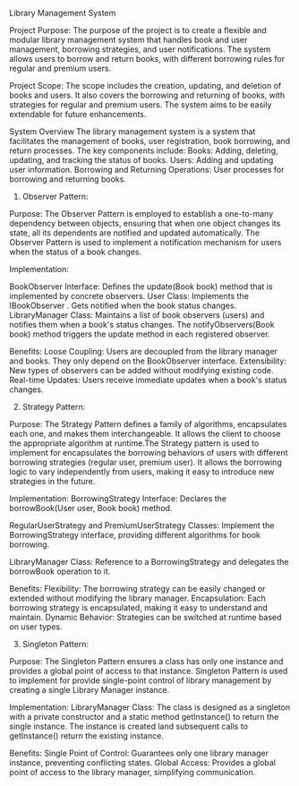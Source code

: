Library Management System

Project Purpose:
The purpose of the project is to create a flexible and modular library management system that handles book and user management, borrowing strategies, and user notifications.
The system allows users to borrow and return books, with different borrowing rules for regular and premium users.

Project Scope:
The scope includes the creation, updating, and deletion of books and users. It also covers the borrowing and returning of books, with strategies for regular and premium users. The system aims to be easily extendable for future enhancements.

System Overview
The library management system is a system that facilitates the management of books, user registration, book borrowing, and return processes. The key components include:
Books: Adding, deleting, updating, and tracking the status of books.
Users: Adding and updating user information.
Borrowing and Returning Operations: User processes for borrowing and returning books.

1.	Observer Pattern:

Purpose:
The Observer Pattern is employed to establish a one-to-many dependency between objects, ensuring that when one object changes its state, all its dependents are notified and updated automatically. The Observer Pattern is used to implement a notification mechanism for users when the status of a book changes.

Implementation:

BookObserver Interface:
Defines the update(Book book) method that is implemented by concrete observers.
User Class:
Implements the IBookObserver .
Gets notified when the book status changes.
LibraryManager Class:
Maintains a list of book observers (users) and notifies them when a book's status changes.
The notifyObservers(Book book) method triggers the update method in each registered observer.


Benefits:
Loose Coupling: Users are decoupled from the library manager and books. They only depend on the BookObserver interface.
Extensibility: New types of observers can be added without modifying existing code.
Real-time Updates: Users receive immediate updates when a book's status changes.


2. Strategy Pattern:

   
Purpose:
The Strategy Pattern defines a family of algorithms, encapsulates each one, and makes them interchangeable. It allows the client to choose the appropriate algorithm at runtime.The Strategy pattern is used to implement for encapsulates the borrowing behaviors of users with different borrowing strategies (regular user, premium user). It allows the borrowing logic to vary independently from users, making it easy to introduce new strategies in the future.

Implementation:
BorrowingStrategy Interface:
Declares the borrowBook(User user, Book book) method.

RegularUserStrategy and PremiumUserStrategy Classes:
Implement the BorrowingStrategy interface, providing different algorithms for book borrowing.

LibraryManager Class:
Reference to a BorrowingStrategy and delegates the borrowBook operation to it.

Benefits:
Flexibility: The borrowing strategy can be easily changed or extended without modifying the library manager.
Encapsulation: Each borrowing strategy is encapsulated, making it easy to understand and maintain.
Dynamic Behavior: Strategies can be switched at runtime based on user types.


3. Singleton Pattern:

   
Purpose:
The Singleton Pattern ensures a class has only one instance and provides a global point of access to that instance. Singleton Pattern is used to implement for provide single-point control of library management by creating a single Library Manager instance.

Implementation:
LibraryManager Class:
The class is designed as a singleton with a private constructor and a static method getInstance() to return the single instance.
The instance is created land subsequent calls to getInstance() return the existing instance.

Benefits:
Single Point of Control: Guarantees only one library manager instance, preventing conflicting states.
Global Access: Provides a global point of access to the library manager, simplifying communication.


